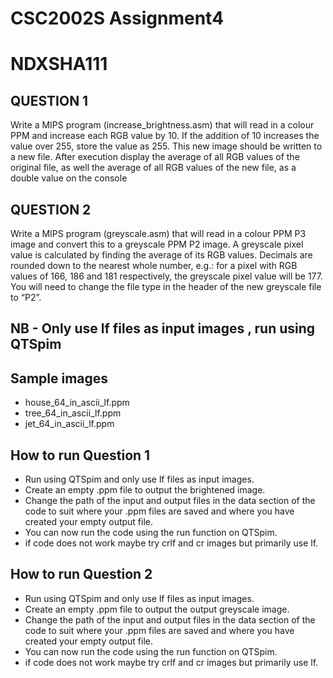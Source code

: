 # CSC2002S Assignment4
# NDXSHA111

## QUESTION 1
Write a MIPS program (increase_brightness.asm) that will read in a colour PPM and increase each RGB value by 10. If the addition of 10 increases the value over 255, store the value as 255. This new image should be written to a new file. After execution display the average of all RGB values of the original file, as well the average of all RGB values of the new file, as a double value on the console

## QUESTION 2
Write a MIPS program (greyscale.asm) that will read in a colour PPM P3 image and convert this to a greyscale PPM P2 image. A greyscale pixel value is calculated by finding the average of its RGB values. Decimals are rounded down to the nearest whole number, e.g.: for a pixel with RGB values of 166, 186 and 181 respectively, the greyscale pixel value will be 177. You will need to change the file type in the header of the new greyscale file to “P2”.

## NB - Only use lf files as input images , run using QTSpim
## Sample images
- house_64_in_ascii_lf.ppm
- tree_64_in_ascii_lf.ppm
- jet_64_in_ascii_lf.ppm
  
## How to run Question 1
- Run using QTSpim and only use lf files as input images.
- Create an empty .ppm file to output the brightened image.
- Change the path of the input and output files in the data section of the code to suit where your .ppm files are saved and where you have created your empty output file.
- You can now run the code using the run function on QTSpim.
- if code does not work maybe try crlf and cr images but primarily use lf.
  
## How to run Question 2
- Run using QTSpim and only use lf files as input images.
- Create an empty .ppm file to output the output greyscale image.
- Change the path of the input and output files in the data section of the code to suit where your .ppm files are saved and where you have created your empty output file.
- You can now run the code using the run function on QTSpim.
- if code does not work maybe try crlf and cr images but primarily use lf.




